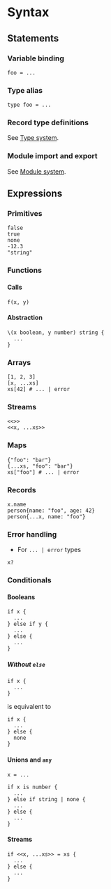 # Syntax

## Statements

### Variable binding

```
foo = ...
```

### Type alias

```
type foo = ...
```

### Record type definitions

See [Type system](type_system.md#records).

### Module import and export

See [Module system](module_system.md).

## Expressions

### Primitives

```
false
true
none
-12.3
"string"
```

### Functions

#### Calls

```
f(x, y)
```

#### Abstraction

```
\(x boolean, y number) string {
  ...
}
```

### Arrays

```
[1, 2, 3]
[x, ...xs]
xs[42] # ... | error
```

### Streams

```
<<>>
<<x, ...xs>>
```

### Maps

```
{"foo": "bar"}
{...xs, "foo": "bar"}
xs["foo"] # ... | error
```

### Records

```
x.name
person{name: "foo", age: 42}
person{...x, name: "foo"}
```

### Error handling

- For `... | error` types

```
x?
```

### Conditionals

#### Booleans

```
if x {
  ...
} else if y {
  ...
} else {
  ...
}
```

##### Without `else`

```
if x {
  ...
}
```

is equivalent to

```
if x {
  ...
} else {
  none
}
```

#### Unions and `any`

```
x = ...

if x is number {
  ...
} else if string | none {
  ...
} else {
  ...
}
```

#### Streams

```
if <<x, ...xs>> = xs {
  ...
} else {
  ...
}
```
